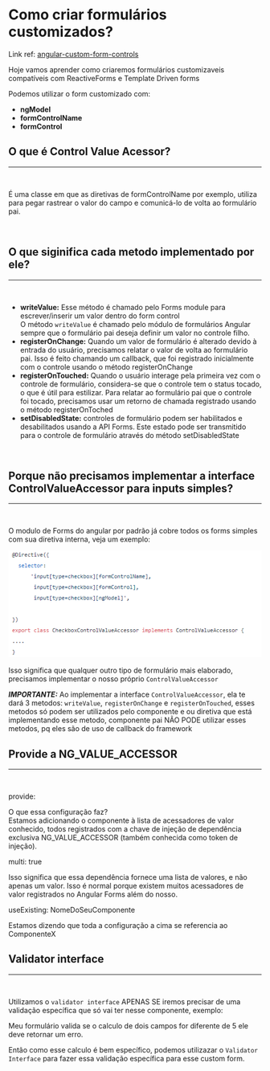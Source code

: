 # Como criar formulários customizados?

Link ref: [angular-custom-form-controls](https://blog.angular-university.io/angular-custom-form-controls/)

Hoje vamos aprender como criaremos formulários customizaveis compatíveis com ReactiveForms e Template Driven forms

Podemos utilizar o form customizado com:
- **ngModel**
- **formControlName**
- **formControl**

## O que é Control Value Acessor?
---
<br>

É uma classe em que as diretivas de formControlName por exemplo, utiliza para pegar rastrear o valor do campo e comunicá-lo de volta ao formulário pai.

<br>

## O que siginifica cada metodo implementado por ele?
---
<br>

- **writeValue:** Esse método é chamado pelo Forms module para escrever/inserir um valor dentro do form control
  <br>
  O método ```writeValue``` é chamado pelo módulo de formulários Angular sempre que o formulário pai deseja definir um valor no controle filho.
- **registerOnChange:** Quando um valor de formulário é alterado devido à entrada do usuário, precisamos relatar o valor de volta ao formulário pai. Isso é feito chamando um callback, que foi registrado inicialmente com o controle usando o método registerOnChange
- **registerOnTouched:** Quando o usuário interage pela primeira vez com o controle de formulário, considera-se que o controle tem o status tocado, o que é útil para estilizar. Para relatar ao formulário pai que o controle foi tocado, precisamos usar um retorno de chamada registrado usando o método registerOnToched
- **setDisabledState:** controles de formulário podem ser habilitados e desabilitados usando a API Forms. Este estado pode ser transmitido para o controle de formulário através do método setDisabledState

<br>

## Porque não precisamos implementar a interface ControlValueAccessor para inputs simples?
---
<br>

O modulo de Forms do angular por padrão já cobre todos os forms simples com sua diretiva interna, veja um exemplo:

![](./images/exemplo-diretiva-padrao-angular.png)

Isso significa que qualquer outro tipo de formulário mais elaborado, precisamos implementar o nosso próprio ```ControlValueAccessor```

***IMPORTANTE:*** Ao implementar a interface ```ControlValueAccessor```, ela te dará 3 metodos: ```writeValue```,
```registerOnChange``` e ```registerOnTouched```, esses metodos só podem ser utilizados pelo componente e ou diretiva que está implementando esse metodo, componente pai NÃO PODE utilizar esses metodos, pq eles são de uso de callback do framework


## Provide a NG_VALUE_ACCESSOR
---
<br>

provide: 

O que essa configuração faz? <br>
Estamos adicionando o componente à lista de acessadores de valor conhecido, todos registrados com a chave de injeção de dependência exclusiva NG_VALUE_ACCESSOR (também conhecida como token de injeção).

multi: true 
 
 Isso significa que essa dependência fornece uma lista de valores, e não apenas um valor. Isso é normal porque existem muitos acessadores de valor registrados no Angular Forms além do nosso.

useExisting: NomeDoSeuComponente

 Estamos dizendo que toda a configuração a cima se referencia ao ComponenteX

## Validator interface
---

<br>

Utilizamos o ```validator interface``` APENAS SE iremos precisar de uma validação específica que só vai ter nesse componente, exemplo:

Meu formulário valida se o calculo de dois campos for diferente de 5 ele deve retornar um erro.

Então como esse calculo é bem específico, podemos utilizazar o ```Validator Interface``` para 
fazer essa validação específica para esse custom form.